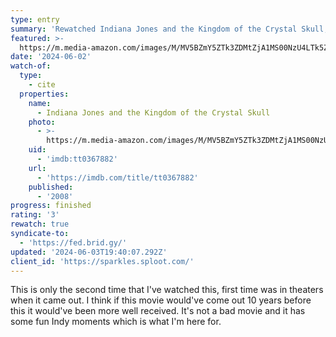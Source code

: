 ```yaml
---
type: entry
summary: 'Rewatched Indiana Jones and the Kingdom of the Crystal Skull, 2008 - ★★★'
featured: >-
  https://m.media-amazon.com/images/M/MV5BZmY5ZTk3ZDMtZjA1MS00NzU4LTk5ZDItYmNhOTkxMGYxMjRlXkEyXkFqcGdeQXVyMjM4MzQ4OTQ@._V1_SX300.jpg
date: '2024-06-02'
watch-of:
  type:
    - cite
  properties:
    name:
      - Indiana Jones and the Kingdom of the Crystal Skull
    photo:
      - >-
        https://m.media-amazon.com/images/M/MV5BZmY5ZTk3ZDMtZjA1MS00NzU4LTk5ZDItYmNhOTkxMGYxMjRlXkEyXkFqcGdeQXVyMjM4MzQ4OTQ@._V1_SX300.jpg
    uid:
      - 'imdb:tt0367882'
    url:
      - 'https://imdb.com/title/tt0367882'
    published:
      - '2008'
progress: finished
rating: '3'
rewatch: true
syndicate-to:
  - 'https://fed.brid.gy/'
updated: '2024-06-03T19:40:07.292Z'
client_id: 'https://sparkles.sploot.com/'
---
```

This is only the second time that I've watched this, first time was in theaters when it came out. I think if this movie would've come out 10 years before this it would've been more well received. It's not a bad movie and it has some fun Indy moments which is what I'm here for.
